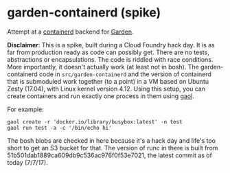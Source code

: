 # garden-containerd (spike)

Attempt at a [containerd](https://containerd.io/) backend for [Garden](https://github.com/cloudfoundry/garden).

**Disclaimer**: This is a spike, built during a Cloud Foundry hack day. It is
as far from production ready as code can possibly get. There are no tests,
abstractions or encapsulations. The code is riddled with race conditions.  More
importantly, it doesn't actually work (at least not in bosh). The
garden-containerd code in `src/garden-containerd` and the version of containerd
that is submoduled work together (to a point) in a VM based on Ubuntu Zesty
(17.04), with Linux kernel version 4.12.  Using this setup, you can create
containers and run exactly one process in them using
[gaol](https://github.com/contraband/gaol).

For example:

```
gaol create -r 'docker.io/library/busybox:latest' -n test
gaol run test -a -c '/bin/echo hi'
```

The bosh blobs are checked in here because it's a hack day and life's too short
to get an S3 bucket for that. The version of runc in there is built from
51b501dab1889ca609db9c536ac976f0f53e7021, the latest commit as of today
(7/7/17).
